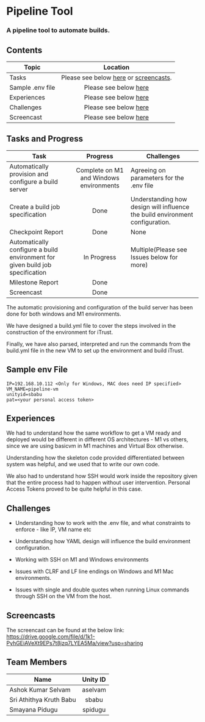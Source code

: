 # Pipeline Tool 

### A pipeline tool to automate builds.

## Contents

| Topic | Location | 
| ------------- |:-------------:|
|Tasks | Please see below [here](#tasks-and-progress) or [screencasts](#screencasts). |
|Sample .env file | Please see below [here](#sample-env-file)
|Experiences | Please see below [here](#experiences)|
|Challenges | Please see below [here](#challenges)|
|Screencast | Please see below [here](#screencasts)|


## Tasks and Progress

| Task | Progress | Challenges
| ------------- |:-------------:| ---- |
| Automatically provision and configure a build server | Complete on M1 and Windows environments | Agreeing on parameters for the .env file  
| Create a build job specification |  Done | Understanding how design will influence the build environment configuration.
| Checkpoint Report | Done | None
| Automatically configure a build environment for given build job specification |In Progress | Multiple(Please see Issues below for more)
| Milestone Report | Done
| Screencast | Done

The automatic provisioning and configuration of the build server has been done for both windows and M1 environments. 

We have designed a build.yml file to cover the steps involved in the construction of the environment for iTrust. 

Finally, we have also parsed, interpreted and run the commands from the build.yml file in the new VM to set up the environment and build iTrust. 

## Sample env File

```
IP=192.168.10.112 <Only for Windows, MAC does need IP specified>
VM_NAME=pipeline-vm
unityid=sbabu
pat=<your personal access token>
```

## Experiences

We had to understand how the same workflow to get a VM ready and deployed would be different in different OS architectures - M1 vs others, since we are using basicvm in M1 machines and Virtual Box otherwise. 

Understanding how the skeleton code provided differentiated between system was helpful, and we used that to write our own code. 

We also had to understand how SSH would work inside the repository given that the entire process had to happen without user intervention. Personal Access Tokens proved to be quite helpful in this case.

## Challenges

- Understanding how to work with the .env file, and what constraints to enforce - like IP, VM name etc

- Understanding how YAML design will influence the build environment configuration.

- Working with SSH on M1 and Windows environments

- Issues with CLRF and LF line endings on Windows and M1 Mac environments.

- Issues with single and double quotes when running Linux commands through SSH on the VM from the host.

## Screencasts

The screencast can be found at the below link:
  https://drive.google.com/file/d/1k1-PyhGEiAVeXt9EPs7t8jzq7LYEA5Ma/view?usp=sharing

## Team Members

| Name | Unity ID |
| ------------- |:-------------:|
|Ashok Kumar Selvam | aselvam |
|Sri Athithya Kruth Babu | sbabu |
|Smayana Pidugu | spidugu |
